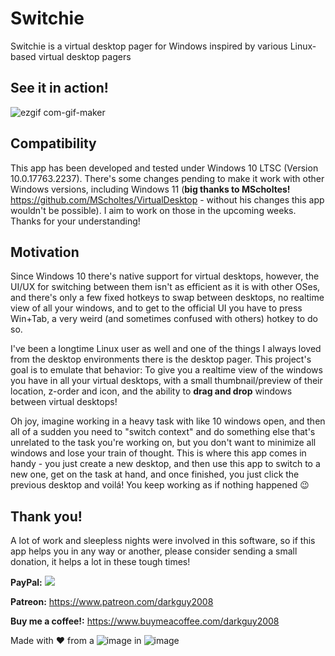 # Switchie
Switchie is a virtual desktop pager for Windows inspired by various Linux-based virtual desktop pagers

## See it in action!
![ezgif com-gif-maker](https://user-images.githubusercontent.com/6304136/137613395-46a951d0-f714-4b54-aa4a-83858e35c5d5.gif)

## Compatibility

This app has been developed and tested under Windows 10 LTSC (Version 10.0.17763.2237). There's some changes pending to make it work with other Windows versions, including Windows 11 (**big thanks to MScholtes!** https://github.com/MScholtes/VirtualDesktop - without his changes this app wouldn't be possible). I aim to work on those in the upcoming weeks. Thanks for your understanding!

## Motivation

Since Windows 10 there's native support for virtual desktops, however, the UI/UX for switching between them isn't as efficient as it is with other OSes, and there's only a few fixed hotkeys to swap between desktops, no realtime view of all your windows, and to get to the official UI you have to press Win+Tab, a very weird (and sometimes confused with others) hotkey to do so.

I've been a longtime Linux user as well and one of the things I always loved from the desktop environments there is the desktop pager. This project's goal is to emulate that behavior: To give you a realtime view of the windows you have in all your virtual desktops, with a small thumbnail/preview of their location, z-order and icon, and the ability to **drag and drop** windows between virtual desktops!

Oh joy, imagine working in a heavy task with like 10 windows open, and then all of a sudden you need to "switch context" and do something else that's unrelated to the task you're working on, but you don't want to minimize all windows and lose your train of thought. This is where this app comes in handy - you just create a new desktop, and then use this app to switch to a new one, get on the task at hand, and once finished, you just click the previous desktop and voilá! You keep working as if nothing happened 😉

## Thank you!

A lot of work and sleepless nights were involved in this software, so if this app helps you in any way or another, please consider sending a small donation, it helps a lot in these tough times! 

**PayPal:** [<img src="https://www.paypalobjects.com/en_US/i/btn/btn_donate_LG.gif">](https://www.paypal.com/donate?hosted_button_id=H2YLSRHBQJ94G)

**Patreon:** https://www.patreon.com/darkguy2008

**Buy me a coffee!:** https://www.buymeacoffee.com/darkguy2008

Made with ♥ from a ![image](https://user-images.githubusercontent.com/6304136/137613744-13c4c90d-6ea4-450d-8fb4-93cfe972dd70.png) in ![image](https://user-images.githubusercontent.com/6304136/137613745-8f0632a0-48cf-4b77-a96b-ee2e7d8496fc.png)

